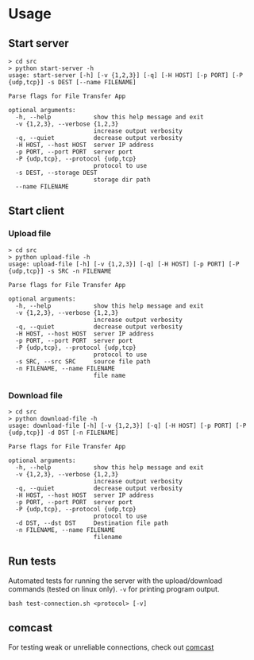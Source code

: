 
# Usage

## Start server

```
> cd src
> python start-server -h    
usage: start-server [-h] [-v {1,2,3}] [-q] [-H HOST] [-p PORT] [-P {udp,tcp}] -s DEST [--name FILENAME]

Parse flags for File Transfer App

optional arguments:
  -h, --help            show this help message and exit
  -v {1,2,3}, --verbose {1,2,3}
                        increase output verbosity
  -q, --quiet           decrease output verbosity
  -H HOST, --host HOST  server IP address
  -p PORT, --port PORT  server port
  -P {udp,tcp}, --protocol {udp,tcp}
                        protocol to use
  -s DEST, --storage DEST
                        storage dir path
  --name FILENAME

```

## Start client

### Upload file

```
> cd src
> python upload-file -h
usage: upload-file [-h] [-v {1,2,3}] [-q] [-H HOST] [-p PORT] [-P {udp,tcp}] -s SRC -n FILENAME

Parse flags for File Transfer App

optional arguments:
  -h, --help            show this help message and exit
  -v {1,2,3}, --verbose {1,2,3}
                        increase output verbosity
  -q, --quiet           decrease output verbosity
  -H HOST, --host HOST  server IP address
  -p PORT, --port PORT  server port
  -P {udp,tcp}, --protocol {udp,tcp}
                        protocol to use
  -s SRC, --src SRC     source file path
  -n FILENAME, --name FILENAME
                        file name
```

### Download file
```
> cd src
> python download-file -h
usage: download-file [-h] [-v {1,2,3}] [-q] [-H HOST] [-p PORT] [-P {udp,tcp}] -d DST [-n FILENAME]

Parse flags for File Transfer App

optional arguments:
  -h, --help            show this help message and exit
  -v {1,2,3}, --verbose {1,2,3}
                        increase output verbosity
  -q, --quiet           decrease output verbosity
  -H HOST, --host HOST  server IP address
  -p PORT, --port PORT  server port
  -P {udp,tcp}, --protocol {udp,tcp}
                        protocol to use
  -d DST, --dst DST     Destination file path
  -n FILENAME, --name FILENAME
                        filename
```

## Run tests

Automated tests for running the server with the upload/download commands (tested on linux only). `-v` for printing program output.
```
bash test-connection.sh <protocol> [-v]
```

## comcast

For testing weak or unreliable connections, check out [comcast](https://github.com/tylertreat/comcast)
